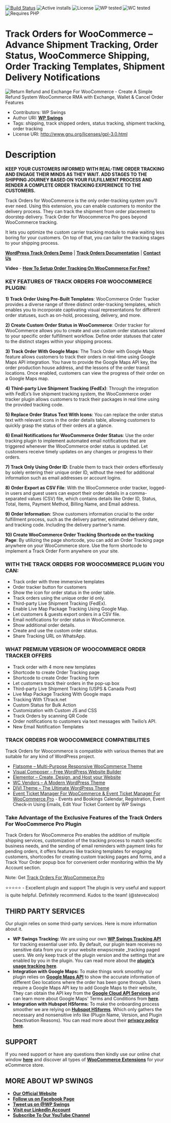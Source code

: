 [![Build Status](https://img.shields.io/travis/twbs/bootstrap/v4-dev.svg)](https://travis-ci.org/twbs/bootstrap) ![Active installs](https://img.shields.io/badge/Active-4000%2B-brightgreen) ![License](https://img.shields.io/badge/License-GPLv3%20or%20later-yellowgreen) ![WP tested](https://img.shields.io/badge/WP%20tested-6.6.2-brightgreen) ![WC tested](https://img.shields.io/badge/WC%20tested-9.3.3-brightgreen) ![Requires PHP](https://img.shields.io/badge/Requires%20PHP-7.2.0-blue)

# Track Orders for WooCommerce – Advance Shipment Tracking, Order Status, WooCommerce Shipping, Order Tracking Templates, Shipment Delivery Notifications

![Return Refund and Exchange For WooCommerce - Create A Simple Refund System WooCommerce RMA with Exchange, Wallet & Cancel Order Features](https://ps.w.org/track-orders-for-woocommerce/assets/banner-772x250.png?rev=2672154)
* Contributors: WP Swings
* Author URI: [**WP Swings**](https://wpswings.com/?utm_source=wpswings-official&utm_medium=rma-github-page&utm_campaign=wpswings-official)
* Tags: shipping, track shipped orders, status tracking, shipment tracking, order tracking
* License URI: http://www.gnu.org/licenses/gpl-3.0.html


# Description

**KEEP YOUR CUSTOMERS INFORMED WITH REAL-TIME ORDER TRACKING AND ENGAGE THEIR MINDS AS THEY WAIT. ADD STAGES TO THE SHIPPING JOURNEY BASED ON YOUR FULFILLMENT PROCESS AND RENDER A COMPLETE ORDER TRACKING EXPERIENCE TO THE CUSTOMERS.**


Track Orders for WooCommerce is the only order-tracking system you’ll ever need. Using this extension, you can enable customers to monitor the delivery process. They can track the shipment from order placement to doorstep delivery. Track Order for Woocommerce Pro goes beyond WooCommerce tracking.


It lets you optimize the custom carrier tracking module to make waiting less boring for your customers. On top of that, you can tailor the tracking stages to your shipping process.


[**WordPress Track Orders Demo**](https://demo.wpswings.com/track-orders-for-woocommerce-pro/?utm_source=ot-github&utm_medium=referral&utm_campaign=ot-frontend-demo) | [**Track Orders Documentation**](https://https://docs.wpswings.com/track-orders-for-woocommerce/?utm_source=ot-github&utm_medium=referral&utm_campaign=ot-doc) | [**Contact Us**](https://wpswings.com/contact-us/?utm_source=ot-github&utm_medium=referral&utm_campaign=contactus)

**Video** - [**How To Setup Order Tracking On WooCommerce For Free?**](https://youtu.be/tQ5tJTjDJTE?si=yiAB_n5WpevrmzqH)

### KEY FEATURES OF TRACK ORDERS FOR WOOCOMMERCE PLUGIN:

**1) Track Order Using Pre-Built Templates**: WooCommerce Order Tracker provides a diverse range of three distinct order-tracking templates, which enables you to incorporate captivating visual representations for different order statuses, such as on-hold, processing, delivery, and more.

**2) Create Custom Order Status in WooCommerce**:
Order tracker for WooCommerce allows you to create and use custom order statuses tailored to your specific order fulfillment workflow. Define order statuses that cater to the distinct stages within your shipping process.

**3) Track Order With Google Maps**:
The Track Order with Google Maps feature allows customers to track their orders in real-time using Google Maps API integration. You have to provide the Google Maps API key, the order production house address, and the lessons of the order transit locations. Once enabled, customers can view the progress of their order on a Google Maps map.

**4) Third-party Live Shipment Tracking (FedEx)**:
Through the integration with FedEx’s live shipment tracking system, the WooCommerce order tracker plugin allows customers to track their packages in real time using the provided tracking code.

**5) Replace Order Status Text With Icons**:
You can replace the order status text with relevant icons in the order details table, allowing customers to quickly grasp the status of their orders at a glance.

**6) Email Notifications for WooCommerce Order Status**:
Use the order tracking plugin to implement automated email notifications that are triggered whenever the WooCommerce order status is updated. Let customers receive timely updates on any changes or progress to their orders.

**7) Track Only Using Order ID**:
Enable them to track their orders effortlessly by solely entering their unique order ID, without the need for additional information such as email addresses or account logins.

**8) Order Export as CSV File**:
With the WooCommerce order tracker, logged-in users and guest users can export their order details in a comma-separated values (CSV) file, which contains details like Order ID, Status, Total, Items, Payment Method, Billing Name, and Email address.

**9) Order Information**:
Show customers information crucial to the order fulfillment process, such as the delivery partner, estimated delivery date, and tracking code. Including the delivery partner’s name.

**10) Create WooCommerce Order Tracking Shortcode on the tracking Page**:
By utilizing the page shortcode, you can add an Order Tracking page anywhere on your WooCommerce store. Use the form shortcode to implement a Track Order Form anywhere on your site.

### WITH THE TRACK ORDERS FOR WOOCOMMERCE PLUGIN YOU CAN:
  

- Track order with three immersive templates
- Order tracker button for customers
- Show the icon for order status in the order table.
- Track orders using the unique order id only.
- Third-party Live Shipment Tracking (FedEx).
- Enable Live Map Package Tracking Using Google Map.
- Let customers & guests export orders in a CSV file.
- Email notifications for order status in WooCommerce.
- Show additional order details.
- Create and use the custom order status.
- Share Tracking URL on WhatsApp.

### WHAT PREMIUM VERSION OF WOOCOMMERCE ORDER TRACKER OFFERS

- Track order with 4 more new templates
- Shortcode to create Order Tracking page
- Shortcode to create Order Tracking form
- Let customers track their orders in the pop-up box
- Third-party Live Shipment Tracking (USPS & Canada Post)
- Live Map Package Tracking With Google maps
- Tracking With 17track.net
- Custom Status for Bulk Action
- Customization with Custom JS and CSS
- Track Orders by scanning QR Code
- Order notifications to customers via text messages with Twilio’s API.
- New Email Notification Templates

### TRACK ORDERS FOR WOOCOMMERCE COMPATIBILITIES


Track Orders for Woocommerce is compatible with various themes that are suitable for any kind of WordPress project.

- [Flatsome – Multi-Purpose Responsive WooCommerce Theme](https://flatsome.info/)
- [Visual Composer – Free WordPress Website Builder](https://visualcomposer.com/)
- [Elementor – Create, Design, and Host your Website](https://elementor.com/)
- [WC Vendors – A Modern WordPress Theme](https://www.wcvendors.com/themes/)
- [DIVI Theme – The Ultimate WordPress Theme](https://www.elegantthemes.com/gallery/divi/)
- [Event Ticket Manager For WooCommerce & Event Ticket Manager For WooCommerce Pro](https://wordpress.org/plugins/event-tickets-manager-for-woocommerce/) - Events and Bookings Calendar, Registration, Event Check-in Using Emails, Edit Your Ticket Content by WP Swings


### Take Advantage of the Exclusive Features of the Track Orders For WooCommerce Pro Plugin

Track Orders for WooCommerce Pro enables the addition of multiple shipping services, customization of the tracking process to match specific business needs, and the sending of email reminders with payment links for pending orders, it offers features like tracking templates for engaging customers, shortcodes for creating custom tracking pages and forms, and a Track Your Order popup box for convenient order monitoring within the My Account section.

Note: Get [Track Orders For WooCommerce Pro](https://wpswings.com/product/track-orders-for-woocommerce-pro/?utm_source=ot-github&utm_medium=referral&utm_campaign=ot-pro)

⭐⭐⭐⭐⭐ - Excellent plugin and support
The plugin is very useful and support is quite helpful. Definitely recommend. Kudos to the team!  (@stevecaloo) 

## THIRD PARTY SERVICES

Our plugin relies on some third-party services. Here is more information about it.

* **WP Swings Tracking:** We are using our own [**WP Swings Tracking API**](https://tracking.wpswings.com/) for tracking essential user info. By default, our plugin team receives no sensitive data from you or your website enwpscreate _tracking paged users. We only keep track of the plugin version and the settings that are enabled by you in the plugin. You can read more about the [**plugin’s usage tracking here**](https://wpswings.com/plugin-usage-tracking).
* **Integration with Google Maps:** To make things work smoothly our plugin relies on [**Google Maps API**](https://maps.googleapis.com) to show the accurate information of different Geo locations where the order has been gone through. Users require a Google Maps API key to add Google Maps to their website, They can obtain the API key from the [**Google Cloud API Services**](https://console.cloud.google.com/apis/library) and can learn more about Google Maps' Terms and Conditions from [**here**](https://www.google.com/help/terms_maps/).
* **Integration with Hubspot HSforms:** To make the onboarding process smoother we are relying on [**Hubspot HSforms**](https://developers.hubspot.com/docs/cms/building-blocks/forms). Which only gathers the necessary and nonsensitive info like (Plugin Name, Version, and Plugin Deactivation Reasons). You can read more about their [**privacy policy here**](https://legal.hubspot.com/legal-stuff).


## SUPPORT

If you need support or have any questions then kindly use our online chat window [**here**](https://wpswings.com/?utm_source=ot-github&utm_medium=referral&utm_campaign=ot-support) and discover all types of [**WooCommerce Extensions**](https://wpswings.com/woocommerce-plugins/?utm_source=ot-github&utm_medium=referral&utm_campaign=wpswings-plugins) for your eCommerce store.


## MORE ABOUT WP SWINGS

* [**Our Official Website**](https://wpswings.com/?utm_source=ot-github&utm_medium=referral&utm_campaign=wpswings-official)
* [**Follow us on Facebook Page**](https://www.facebook.com/wpswings)
* [**Tweet us on @WP Swings**](https://twitter.com/wpswings)
* [**Visit our LinkedIn Account**](https://www.linkedin.com/company/77072505/admin/)
* [**Subscribe To Our YouTube Channel**](https://www.youtube.com/channel/UC7nYNf0JETOwW3GOD_EW2Ag)
